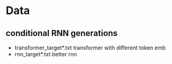 
# Data

## conditional RNN generations
  - transformer_target*.txt transformer with different token emb
  - rnn_target*.txt better rnn
